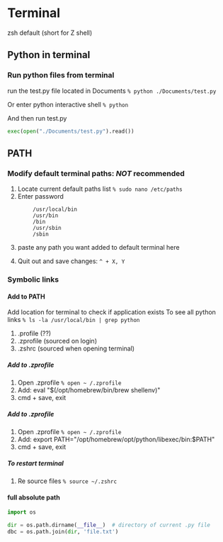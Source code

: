 # Terminal

zsh default (short for Z shell)

## Python in terminal

### Run python files from terminal

run the test.py file located in Documents  ```% python ./Documents/test.py```

Or enter python interactive shell  ```% python```

And then run test.py

```python
exec(open("./Documents/test.py").read())
```

## PATH

### Modify default terminal paths: ***NOT*** recommended

1. Locate current default paths list  ```% sudo nano /etc/paths```
2. Enter password
```text
        /usr/local/bin
        /usr/bin
        /bin
        /usr/sbin
        /sbin
```
3. paste any path you want added to default terminal here

4. Quit out and save changes: ```^ + X, Y```

### Symbolic links

#### Add to PATH
Add location for terminal to check if application exists
To see all python links  ```% ls -la /usr/local/bin | grep python```

1. .profile (??)
2. .zprofile (sourced on login)
3. .zshrc (sourced when opening terminal)

##### Add to .zprofile
1. Open .zprofile  ```% open ~ /.zprofile```
2. Add: eval "$(/opt/homebrew/bin/brew shellenv)"
3. cmd + save, exit

##### Add to .zprofile
1. Open .zprofile  ```% open ~ /.zprofile```
2. Add: export PATH="/opt/homebrew/opt/python/libexec/bin:$PATH"
3. cmd + save, exit

##### To restart terminal
1. Re source files ```% source ~/.zshrc```



#### full absolute path

```python
import os

dir = os.path.dirname(__file__)  # directory of current .py file
dbc = os.path.join(dir, 'file.txt')
```